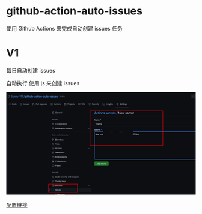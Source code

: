 # github-action-auto-issues

使用 Github Actions 来完成自动创建 issues 任务

# V1

每日自动创建 issues

自动执行
使用 js 来创建 issues


![](assets/2022-12-06-18-49-49.png)


[配置链接](https://github.com/cuixiaorui/study-every-day/blob/main/.github/workflows/main.yml)